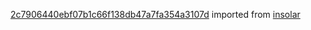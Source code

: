 [2c7906440ebf07b1c66f138db47a7fa354a3107d](https://github.com/insolar/insolar/commit/2c7906440ebf07b1c66f138db47a7fa354a3107d) imported from [insolar](https://github.com/insolar/insolar)
